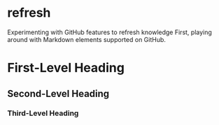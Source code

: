 # refresh
Experimenting with GitHub features to refresh knowledge
First, playing around with Markdown elements supported on GitHub.
# First-Level Heading
## Second-Level Heading
### Third-Level Heading
